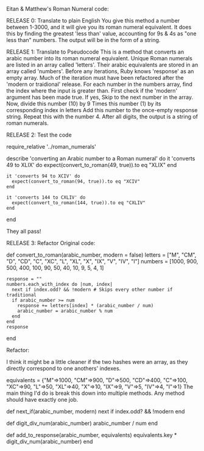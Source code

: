 Eitan & Matthew's Roman Numeral code:

RELEASE 0: Translate to plain English
You give this method a number between 1-3000, and it will give you its roman numeral equivalent.
It does this by finding the greatest 'less than' value, accounting for 9s & 4s as "one less than" numbers.
The output will be in the form of a string.

RELEASE 1: Translate to Pseudocode
This is a method that converts an arabic number into its roman numeral equivalent.
Unique Roman numerals are listed in an array called 'letters'. 
Their arabic equivalents are stored in an array called 'numbers'.
Before any iterations, Ruby knows 'response' as an empty array.
Much of the iteration must have been refactored after the 'modern or traidional' release.
For each number in the numbers array, find the index where the input is greater than.
First check if the 'modern' argument has been made true.
If yes, Skip to the next number in the array.
Now, divide this number (10) by 9
Times this number (1) by its corresponding index in letters
Add this number to the once-empty response string.
Repeat this with the number 4. 
After all digits, the output is a string of roman numerals.

RELEASE 2: Test the code

require_relative '../roman_numerals'

describe 'converting an Arabic number to a Roman numeral' do
    it 'converts 49 to XLIX' do
      expect(convert_to_roman(49, true)).to eq "XLIX"
    end

    it 'converts 94 to XCIV' do
      expect(convert_to_roman(94, true)).to eq "XCIV"
    end

    it 'converts 144 to CXLIV' do
      expect(convert_to_roman(144, true)).to eq "CXLIV"
    end
end 

They all pass!

RELEASE 3: Refactor
Original code:

def convert_to_roman(arabic_number, modern = false)
    letters = ["M", "CM", "D", "CD", "C", "XC", "L", "XL", "X", "IX", "V", "IV", "I"]
    numbers = [1000, 900, 500, 400, 100, 90, 50, 40, 10, 9, 5, 4, 1]

    response = ""
    numbers.each_with_index do |num, index|
      next if index.odd? && !modern # Skips every other number if traditional
      if arabic_number >= num
        response += letters[index] * (arabic_number / num)
        arabic_number = arabic_number % num
      end
    end
    response
end

Refactor:

I think it might be a little cleaner if the two hashes were an array, as they directly correspond to one anothers' indexes.

equivalents = {"M"=>1000, "CM"=>900, "D"=>500, "CD"=>400, "C"=>100, "XC"=>90, "L"=>50, "XL"=>40, "X"=>10, "IX"=>9, "V"=>5, "IV"=>4, "I"=>1}
The main thing I'd do is break this down into multiple methods. Any method should have exactly one job.


def next_if(arabic_number, modern)
	next if index.odd? && !modern
end 

def digit_div_num(arabic_number)
	arabic_number / num
end 

def add_to_response(arabic_number, equivalents)
	equivalents.key * digit_div_num(arabic_number)
end 





